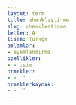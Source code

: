 ```yaml
---
layout: term
title: ahenkleştirme
slug: ahenklestirme
letter: A
lisan: Türkçe
anlamlar:
- uyumlandırma
ozellikler:
- - isim
ornekler:
- - ''
orneklerkaynak:
- - ''
---
```

